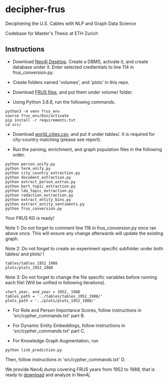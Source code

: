 # decipher-frus
Deciphering the U.S. Cables with NLP and Graph Data Science

Codebase for Master's Thesis at ETH Zurich


## Instructions
+ Download [Neo4j Desktop](https://neo4j.com/download/). Create a DBMS, activate it, and create database under it. Enter selected credientials to line 114 in frus_conversion.py. 

+ Create folders named 'volumes', and 'plots' in this repo.

+ Download [FRUS files](https://github.com/HistoryAtState/frus/volumes), and put them under volume/ folder.

+ Using Python 3.8.8, run the following commands.

```
python3 -m venv frus_env
source frus_env/bin/activate
pip install -r requirements.txt
cd src/
```

+ Download [world_cities.csv](https://github.com/datasets/world-cities/blob/master/data/world-cities.csv), and put it under tables/. It is required for city-country matching (please see report).

+ Run the parsing, enrichment, and graph population files in the following order.

```
python person_unify.py
python term_unify.py
python city_country_extraction.py
python document_extraction.py
python extract_person_extras.py
python bert_topic_extraction.py
python lda_topic_extraction.py
python redaction_extraction.py
python extract_entity_bins.py
python extract_entity_sentiments.py
python frus_conversion.py
```
Your FRUS KG is ready!

Note 1: Do not forget to comment line 118 in frus_conversion.py once ran above once. This will ensure any change afterwards will update the existing graph.

Note 2: Do not forget to create an experiment specific subfolder under both tables/ and plots/ !
```
tables/tables_1952_1988
plots/plots_1952_1988
```

Note 3: Do not forget to change the file specific variables before running each file! (Will be unified in following iterations).
```
start_year, end_year = 1952, 1988
tables_path = '../tables/tables_1952_1988/'
plots_path = '../plots/plots_1952_1988/'
```

+ For Role and Person Importance Scores, follow instructions in 'src/cypher_commands.txt' part B.

+ For Dynamic Entity Embeddings, follow instructions in 'src/cypher_commands.txt' part C.

+ For Knowledge Graph Augmentation, run
```
python link_prediction.py
```
Then, follow instructions in 'src/cypher_commands.txt' D.

We provide Neo4j dump covering FRUS years from 1952 to 1988, that is ready to [download](https://polybox.ethz.ch/index.php/s/p6V43kgdNfuUI94) and analyze in Neo4j.